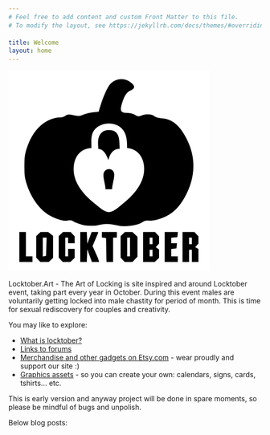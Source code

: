 ```yaml
---
# Feel free to add content and custom Front Matter to this file.
# To modify the layout, see https://jekyllrb.com/docs/themes/#overriding-theme-defaults

title: Welcome
layout: home
---
```


<!-- https://stackoverflow.com/a/56389504 -->
<script>
    if(sessionStorage.getItem('showAlert') != "false"){
        alert("WARNING! Adult Language and Content! The following is intended for 
immature adults only. Viewer Discretion is Advised.");
        sessionStorage.setItem('showAlert', "false");
    }
</script>

![Locktober pumpkin logo](/assets/img/2020/Locktober_logo_pumpkin.png)

Locktober.Art - The Art of Locking is site inspired and around Locktober event, taking part every year in October. During this event males are voluntarily getting locked into male chastity for period of month. This is time for sexual rediscovery for couples and creativity.

You may like to explore:

* [What is locktober?](/locktober.html)
* [Links to forums](resources/links/forums.html)
* [Merchandise and other gadgets on Etsy.com](https://www.etsy.com/shop/locktober) - wear proudly and support our site :)
* [Graphics assets](/graphics_assets.html) - so you can create your own: calendars, signs, cards, tshirts... etc.

This is early version and anyway project will be done in spare moments, so please be mindful of bugs and unpolish.

Below blog posts:
